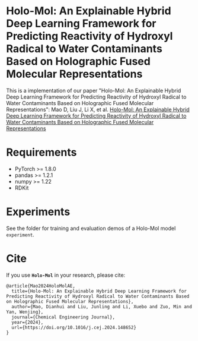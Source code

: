 # Holo-Mol: An Explainable Hybrid Deep Learning Framework for Predicting Reactivity of Hydroxyl Radical to Water Contaminants Based on Holographic Fused Molecular Representations
This is a implementation of our paper "Holo-Mol: An Explainable Hybrid Deep Learning Framework for Predicting Reactivity of Hydroxyl Radical to Water Contaminants Based on Holographic Fused Molecular Representations":
Mao D, Liu J, Li X, et al. <a href="https://www.sciencedirect.com/science/article/pii/S1385894724001372#s0155">Holo-Mol: An Explainable Hybrid Deep Learning Framework for Predicting Reactivity of Hydroxyl Radical to Water Contaminants Based on Holographic Fused Molecular Representations</a>

# Requirements
* PyTorch >= 1.8.0
* pandas >= 1.2.1
* numpy >= 1.22
* RDKit
# Experiments
See the folder for training and evaluation demos of a Holo-Mol model ``experiment``.
# Cite
If you use **``Holo-Mol``** in your research, please cite:

```
@article{Mao2024HoloMolAE,
  title={Holo-Mol: An Explainable Hybrid Deep Learning Framework for Predicting Reactivity of Hydroxyl Radical to Water Contaminants Based on Holographic Fused Molecular Representations},
  author={Mao, Dianhui and Liu, Junling and Li, Xuebo and Zuo, Min and Yan, Wenjing},
  journal={Chemical Engineering Journal},
  year={2024},
  url={https://doi.org/10.1016/j.cej.2024.148652}
}
```
